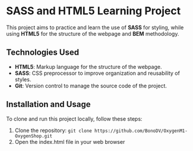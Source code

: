 # SASS and HTML5 Learning Project

This project aims to practice and learn the use of **SASS** for styling, while using **HTML5** for the structure of the webpage and **BEM** methodology.

## Technologies Used

- **HTML5**: Markup language for the structure of the webpage.
- **SASS**: CSS preprocessor to improve organization and reusability of styles.
- **Git**: Version control to manage the source code of the project.

## Installation and Usage

To clone and run this project locally, follow these steps:

1. Clone the repository:
   ```git clone https://github.com/BonoDV/OxygenM1-OxygenShop.git ```
2. Open the index.html file in your web browser
